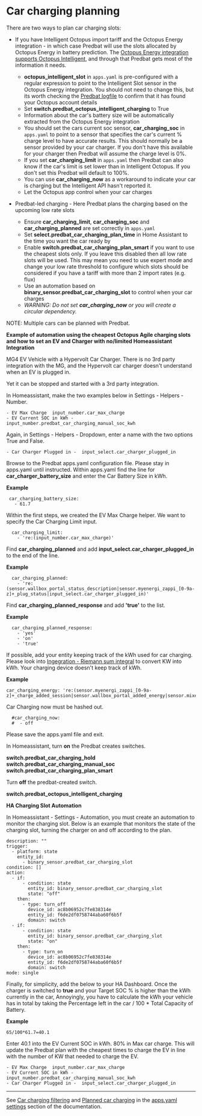 # Car charging planning

There are two ways to plan car charging slots:

- If you have Intelligent Octopus import tariff and the Octopus Energy integration - in which case Predbat will use the slots allocated by Octopus Energy in battery prediction.
The [Octopus Energy integration supports Octopus Intelligent](https://bottlecapdave.github.io/HomeAssistant-OctopusEnergy/entities/intelligent/),
and through that Predbat gets most of the information it needs.
    - **octopus_intelligent_slot** in `apps.yaml` is pre-configured with a regular expression to point to the Intelligent Slot sensor in the Octopus Energy integration.
You should not need to change this, but its worth checking the [Predbat logfile](output-data.md#predbat-logfile) to confirm that it has found your Octopus account details
    - Set **switch.predbat_octopus_intelligent_charging** to True
    - Information about the car's battery size will be automatically extracted from the Octopus Energy integration
    - You should set the cars current soc sensor, **car_charging_soc** in `apps.yaml` to point to a sensor that specifies the car's current % charge level to have accurate results.
This should normally be a sensor provided by your car charger. If you don't have this available for your charger then Predbat will assume the charge level is 0%.
    - If you set **car_charging_limit** in `apps.yaml` then Predbat can also know if the car's limit is set lower than in Intelligent Octopus.
    If you don't set this Predbat will default to 100%.
    - You can use **car_charging_now** as a workaround to indicate your car is charging but the Intelligent API hasn't reported it.
    - Let the Octopus app control when your car charges

- Predbat-led charging - Here Predbat plans the charging based on the upcoming low rate slots
    - Ensure **car_charging_limit**, **car_charging_soc** and **car_charging_planned** are set correctly in `apps.yaml`
    - Set **select.predbat_car_charging_plan_time** in Home Assistant to the time you want the car ready by
    - Enable **switch.predbat_car_charging_plan_smart** if you want to use the cheapest slots only.
    If you leave this disabled then all low rate slots will be used. This may mean you need to use expert mode and change your low rate
    threshold to configure which slots should be considered if you have a tariff with more than 2 import rates (e.g. flux)
    - Use an automation based on **binary_sensor.predbat_car_charging_slot** to control when your car charges
    - _WARNING: Do not set **car_charging_now** or you will create a circular dependency._

NOTE: Multiple cars can be planned with Predbat.

**Example of automation using the cheapest Octopus Agile charging slots and how to set an EV and Charger with no/limited Homeassistant Integration**

 MG4 EV Vehicle with a Hypervolt Car Charger. There is no 3rd party integration with the MG, and the Hypervolt car charger doesn't understand when an EV is plugged in.

Yet it can be stopped and started with a 3rd party integration.

In Homeassistant, make the two examples below in Settings - Helpers - Number.

    - EV Max Charge  input_number.car_max_charge
    - EV Current SOC in kWh - input_number.predbat_car_charging_manual_soc_kwh

Again, in Settings - Helpers - Dropdown, enter a name with the two options True and False.

    - Car Charger Plugged in -  input_select.car_charger_plugged_in

Browse to the Predbat apps.yaml configuration file. Please stay in apps.yaml until instructed.
Within apps.yaml find the line for **car_charger_battery_size** and enter the Car Battery Size in kWh.

**Example**

 ```
  car_charging_battery_size:
    - 61.7
``````

Within the first steps, we created the EV Max Charge helper. We want to specify the Car Charging Limit input.

```
  car_charging_limit:
    - 're:(input_number.car_max_charge)'
```

Find **car_charging_planned** and add **input_select.car_charger_plugged_in** to the end of the line.

**Example**

```
  car_charging_planned:
    - 're:(sensor.wallbox_portal_status_description|sensor.myenergi_zappi_[0-9a-z]+_plug_status|input_select.car_charger_plugged_in)'
```

Find **car_charging_planned_response** and add
**'true'** to the list.

**Example**

```
  car_charging_planned_response:
    - 'yes'
    - 'on'
    - 'true'
```

If possible, add your entity keeping track of the kWh used for car charging. Please look into [Ingegration - Riemann sum integral](URL) to convert KW into kWh. Your charging device doesn't keep track of kWh.

**Example**

```
car_charging_energy: 're:(sensor.myenergi_zappi_[0-9a-z]+_charge_added_session|sensor.wallbox_portal_added_energy|sensor.mixergy_electricity_used|**sensor.car_energy_left**|sensor.pvd_immersion_load_total_diverted)'
```

Car Charging now must be hashed out.

```
  #car_charging_now:
  #  - off
  ```

Please save the apps.yaml file and exit.

In Homeassistant, turn **on** the Predbat creates switches.

**switch.predbat_car_charging_hold**
**switch.predbat_car_charging_manual_soc**
**switch.predbat_car_charging_plan_smart**

Turn **off** the predbat-created switch.

**switch.predbat_octopus_intelligent_charging**

**HA Charging Slot Automation**

In Homeassistant - Settings - Automation, you must create an automation to monitor the charging slot. Below is an example that monitors the state of the charging slot, turning the charger on and off according to the plan.

```alias: Car Charging Slot
description: ""
trigger:
  - platform: state
    entity_id:
      - binary_sensor.predbat_car_charging_slot
condition: []
action:
  - if:
      - condition: state
        entity_id: binary_sensor.predbat_car_charging_slot
        state: "off"
    then:
      - type: turn_off
        device_id: ac8b06952c7fe838314e
        entity_id: f6de2df0758744aba60f6b5f
        domain: switch
  - if:
      - condition: state
        entity_id: binary_sensor.predbat_car_charging_slot
        state: "on"
    then:
      - type: turn_on
        device_id: ac8b06952c7fe838314e
        entity_id: f6de2df0758744aba60f6b5f
        domain: switch
mode: single
```

Finally, for simplicity, add the below to your HA Dashboard. Once the charger is switched to  **true** and your Target SOC % is higher than the kWh currently in the car, Annoyingly, you have to calculate the kWh your vehicle has in total by taking the Percentage left in the car / 100 * Total Capacity of Battery.

**Example**

```65/100*61.7=40.1```

Enter 40.1 into the EV Current SOC in kWh. 80% in Max car charge. This will update the Predbat plan  with the cheapest times to charge the EV in line with the number of KW that needed to charge the EV.

    - EV Max Charge  input_number.car_max_charge
    - EV Current SOC in kWh - input_number.predbat_car_charging_manual_soc_kwh
    - Car Charger Plugged in -  input_select.car_charger_plugged_in

---

See [Car charging filtering](apps-yaml.md#car-charging-filtering) and [Planned car charging](apps-yaml.md#planned-car-charging)
in the [apps.yaml settings](apps-yaml.md) section of the documentation.
